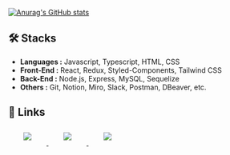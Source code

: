 [![Anurag's GitHub stats](https://github-readme-stats.vercel.app/api?username=romantech&hide=contribs,stars&count_private=true&show_icons=true&theme=graywhite)](https://github.com/anuraghazra/github-readme-stats)

## 🛠 Stacks
- **Languages :** Javascript, Typescript, HTML, CSS
- **Front-End :** React, Redux, Styled-Components, Tailwind CSS
- **Back-End :** Node.js, Express, MySQL, Sequelize
- **Others :** Git, Notion, Miro, Slack, Postman, DBeaver, etc.

## 🔗 Links

<div>
    <a href="https://bit.ly/3FaJKEF">
        <img 
            src="https://img.shields.io/badge/Dev TIL-lightgray?style=for-the-badge&logo=notion&logoColor=white&link=https://bit.ly/3aVlTfm"
            style="height: auto; margin-left: 20px; margin-right: 20px; padding: 10px;"/>
    </a>   
    <a href="https://romantech.net">
        <img 
            src="https://img.shields.io/badge/Blog-yellow?style=for-the-badge&logo=blogger&logoColor=white&link=https://romantech.net"
            style="height: auto; margin-left: 20px; margin-right: 20px; padding: 10px;"/>
    </a>  
    <a href="mailto:johan@romantech.net">
        <img 
            src="https://img.shields.io/badge/Gmail-D14836?style=for-the-badge&logo=gmail&logoColor=white&link=mailto:johan@romantech.net"
            style="height: auto; margin-left: 20px; margin-right: 20px; padding: 10px;"/>
    </a>
</div>
